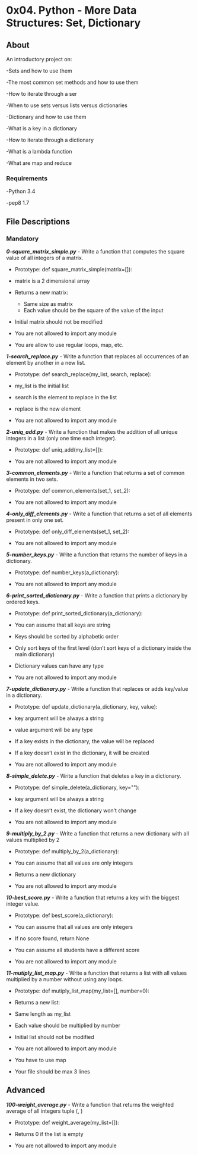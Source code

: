 # 0x04. Python - More Data Structures: Set, Dictionary

## About

An introductory project on:

-Sets and how to use them

-The most common set methods and how to use them

-How to iterate through a ser

-When to use sets versus lists versus dictionaries

-Dictionary and how to use them

-What is a key in a dictionary

-How to iterate through a dictionary

-What is a lambda function

-What are map and reduce

### Requirements

-Python 3.4

-pep8 1.7

## File Descriptions

### Mandatory

***0-square_matrix_simple.py*** - Write a function that computes the square value of all integers of a matrix.

* Prototype: def square_matrix_simple(matrix=[]):

* matrix is a 2 dimensional array

* Returns a new matrix:
  * Same size as matrix
   * Each value should be the square of the value of the input

* Initial matrix should not be modified

* You are not allowed to import any module

* You are allow to use regular loops, map, etc.

***1-search_replace.py*** - Write a function that replaces all occurrences of an element by another in a new list.

* Prototype: def search_replace(my_list, search, replace):

* my_list is the initial list

* search is the element to replace in the list

* replace is the new element

* You are not allowed to import any module

***2-uniq_add.py*** - Write a function that makes the addition of all unique integers in a list (only one time each integer).

* Prototype: def uniq_add(my_list=[]):

* You are not allowed to import any module

***3-common_elements.py*** - Write a function that returns a set of common elements in two sets.

* Prototype: def common_elements(set_1, set_2):

* You are not allowed to import any module

***4-only_diff_elements.py*** - Write a function that returns a set of all elements present in only one set.

* Prototype: def only_diff_elements(set_1, set_2):

* You are not allowed to import any module

***5-number_keys.py*** - Write a function that returns the number of keys in a dictionary.

* Prototype: def number_keys(a_dictionary):

* You are not allowed to import any module

***6-print_sorted_dictionary.py*** - Write a function that prints a dictionary by ordered keys.

* Prototype: def print_sorted_dictionary(a_dictionary):

* You can assume that all keys are string

* Keys should be sorted by alphabetic order

* Only sort keys of the first level (don’t sort keys of a dictionary inside the main dictionary)

* Dictionary values can have any type

* You are not allowed to import any module

***7-update_dictionary.py*** - Write a function that replaces or adds key/value in a dictionary.

* Prototype: def update_dictionary(a_dictionary, key, value):

* key argument will be always a string

* value argument will be any type

* If a key exists in the dictionary, the value will be replaced

* If a key doesn’t exist in the dictionary, it will be created

* You are not allowed to import any module

***8-simple_delete.py*** - Write a function that deletes a key in a dictionary.

* Prototype: def simple_delete(a_dictionary, key=""):

* key argument will be always a string

* If a key doesn’t exist, the dictionary won’t change

* You are not allowed to import any module

***9-multiply_by_2.py*** - Write a function that returns a new dictionary with all values multiplied by 2

* Prototype: def multiply_by_2(a_dictionary):

* You can assume that all values are only integers

* Returns a new dictionary

* You are not allowed to import any module

***10-best_score.py*** - Write a function that returns a key with the biggest integer value.

* Prototype: def best_score(a_dictionary):

* You can assume that all values are only integers

* If no score found, return None

* You can assume all students have a different score

* You are not allowed to import any module

***11-mutiply_list_map.py*** - Write a function that returns a list with all values multiplied by a number without using any loops.

* Prototype: def mutiply_list_map(my_list=[], number=0):

* Returns a new list:

* Same length as my_list

* Each value should be multiplied by number

* Initial list should not be modified

* You are not allowed to import any module

* You have to use map

* Your file should be max 3 lines

## Advanced

***100-weight_average.py*** - Write a function that returns the weighted average of all integers tuple (<score>, <weight>)

* Prototype: def weight_average(my_list=[]):

* Returns 0 if the list is empty

* You are not allowed to import any module

